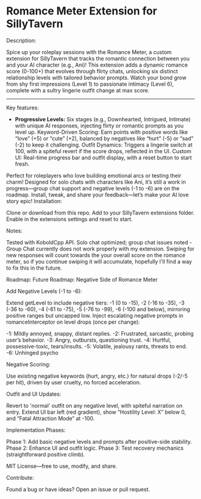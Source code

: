 # Romance Meter Extension for SillyTavern
Description:

Spice up your roleplay sessions with the Romance Meter, a custom extension for SillyTavern that tracks the romantic connection between you and your AI character (e.g., Ani)! This extension adds a dynamic romance score (0-100+) that evolves through flirty chats, unlocking six distinct relationship levels with tailored behavior prompts. Watch your bond grow from shy first impressions (Level 1) to passionate intimacy (Level 6), complete with a sultry lingerie outfit change at max score.

---

Key features:

- **Progressive Levels:** Six stages (e.g., Downhearted, Intrigued, Intimate) with unique AI responses, injecting flirty or romantic prompts as you level up.
Keyword-Driven Scoring: Earn points with positive words like “love” (+5) or “cute” (+2), balanced by negatives like “hurt” (-5) or “sad” (-2) to keep it challenging.
Outfit Dynamics: Triggers a lingerie switch at 100, with a spiteful revert if the score drops, reflected in the UI.
Custom UI: Real-time progress bar and outfit display, with a reset button to start fresh.

Perfect for roleplayers who love building emotional arcs or testing their charm! Designed for solo chats with characters like Ani, it’s still a work in progress—group chat support and negative levels (-1 to -6) are on the roadmap. Install, tweak, and share your feedback—let’s make your AI love story epic!
Installation:

Clone or download from this repo.
Add to your SillyTavern extensions folder.
Enable in the extensions settings and reset to start.

Notes:

Tested with KoboldCpp API.
Solo chat optimized; group chat issues noted - Group Chat currently does not work properly with my extension. 
Swiping for new responses will count towards the your overall score on the romance meter, so if you continue swiping it will accumulate, hopefully I'll find a way to fix this in the future.

Roadmap:
Future Roadmap: Negative Side of Romance Meter

Add Negative Levels (-1 to -6):

Extend getLevel to include negative tiers: -1 (0 to -15), -2 (-16 to -35), -3 (-36 to -60), -4 (-61 to -75), -5 (-76 to -99), -6 (-100 and below), mirroring positive ranges but uncapped low.
Inject escalating negative prompts in romanceInterceptor on level drops (once per change):

-1: Mildly annoyed, snappy, distant replies.
-2: Frustrated, sarcastic, probing user’s behavior.
-3: Angry, outbursts, questioning trust.
-4: Hurtful, possessive-toxic, tears/insults.
-5: Volatile, jealousy rants, threats to end.
-6: Unhinged psycho

Negative Scoring:

Use existing negative keywords (hurt, angry, etc.) for natural drops (-2/-5 per hit), driven by user cruelty, no forced acceleration.

Outfit and UI Updates:

Revert to 'normal' outfit on any negative level, with spiteful narration on entry.
Extend UI bar left (red gradient), show “Hostility Level: X” below 0, and “Fatal Attraction Mode” at -100.

Implementation Phases:

Phase 1: Add basic negative levels and prompts after positive-side stability.
Phase 2: Enhance UI and outfit logic.
Phase 3: Test recovery mechanics (straightforward positive climb).


MIT License—free to use, modify, and share.

Contribute:

Found a bug or have ideas? Open an issue or pull request.
